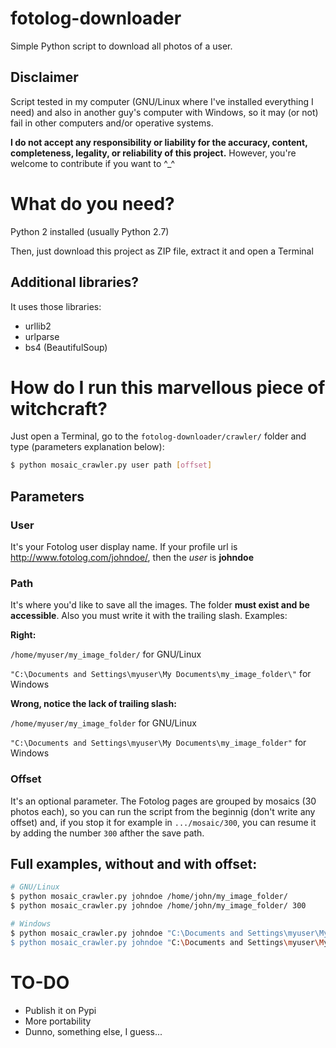 # fotolog-downloader
Simple Python script to download all photos of a user.

## Disclaimer
Script tested in my computer (GNU/Linux where I've installed everything I need) and also in another guy's computer with Windows, so it may (or not) fail in other computers and/or operative systems.

**I do not accept any responsibility or liability for the accuracy, content, completeness, legality, or reliability of this project.** However, you're welcome to contribute if you want to ^_^

# What do you need?
Python 2 installed (usually Python 2.7)

Then, just download this project as ZIP file, extract it and open a Terminal

## Additional libraries?
It uses those libraries:

- urllib2
- urlparse
- bs4 (BeautifulSoup)

# How do I run this marvellous piece of witchcraft?
Just open a Terminal, go to the `fotolog-downloader/crawler/` folder and type (parameters explanation below):

```bash
$ python mosaic_crawler.py user path [offset]
```

## Parameters

### User
It's your Fotolog user display name. If your profile url is http://www.fotolog.com/johndoe/, then the *user* is **johndoe**

### Path
It's where you'd like to save all the images. The folder **must exist and be accessible**. Also you must write it with the trailing slash. Examples:

**Right:**

`/home/myuser/my_image_folder/` for GNU/Linux

`"C:\Documents and Settings\myuser\My Documents\my_image_folder\"` for Windows


**Wrong, notice the lack of trailing slash:**

`/home/myuser/my_image_folder` for GNU/Linux

`"C:\Documents and Settings\myuser\My Documents\my_image_folder"` for Windows

### Offset
It's an optional parameter. The Fotolog pages are grouped by mosaics (30 photos each), so you can run the script from the beginnig (don't write any offset) and, if you stop it for example in `.../mosaic/300`, you can resume it by adding the number `300` afther the save path.

## Full examples, without and with offset:

```bash
# GNU/Linux
$ python mosaic_crawler.py johndoe /home/john/my_image_folder/
$ python mosaic_crawler.py johndoe /home/john/my_image_folder/ 300
```
```bash
# Windows
$ python mosaic_crawler.py johndoe "C:\Documents and Settings\myuser\My Documents\my_image_folder\"
$ python mosaic_crawler.py johndoe "C:\Documents and Settings\myuser\My Documents\my_image_folder\" 300
```

# TO-DO

- Publish it on Pypi
- More portability
- Dunno, something else, I guess...
